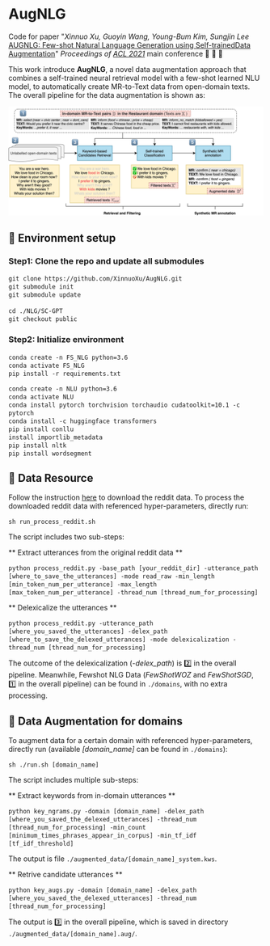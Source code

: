 # AugNLG

Code for paper "*Xinnuo Xu, Guoyin Wang, Young-Bum Kim, Sungjin Lee* [AUGNLG: Few-shot Natural Language Generation using Self-trainedData Augmentation](https://github.com/XinnuoXu/AugNLG)" *Proceedings of [ACL 2021](https://2021.aclweb.org)* main conference :tada: :tada: :tada:

This work introduce **AugNLG**, a novel data augmentation approach that combines a self-trained neural retrieval model with a few-shot learned NLU model, to automatically create MR-to-Text data from open-domain texts. The overall pipeline for the data augmentation is shown as:

![Frame.jpg](https://github.com/XinnuoXu/AugNLG/blob/master/Frame.jpg)

## :seedling: Environment setup

### Step1: Clone the repo and update all submodules

```
git clone https://github.com/XinnuoXu/AugNLG.git
git submodule init
git submodule update

cd ./NLG/SC-GPT
git checkout public
```

### Step2: Initialize environment

```
conda create -n FS_NLG python=3.6
conda activate FS_NLG
pip install -r requirements.txt
```

```
conda create -n NLU python=3.6
conda activate NLU
conda install pytorch torchvision torchaudio cudatoolkit=10.1 -c pytorch
conda install -c huggingface transformers
pip install conllu
install importlib_metadata
pip install nltk
pip install wordsegment
```


## :seedling: Data Resource
Follow the instruction [here](https://github.com/PolyAI-LDN/conversational-datasets/tree/master/reddit) to download the reddit data. To process the downloaded reddit data with referenced hyper-parameters, directly run:
```
sh run_process_reddit.sh
```

The script includes two sub-steps: 

** Extract utterances from the original reddit data **
```
python process_reddit.py -base_path [your_reddit_dir] -utterance_path [where_to_save_the_utterances] -mode read_raw -min_length [min_token_num_per_utterance] -max_length [max_token_num_per_utterance] -thread_num [thread_num_for_processing]
```

** Delexicalize the utterances **
```
python process_reddit.py -utterance_path [where_you_saved_the_utterances] -delex_path [where_to_save_the_delexed_utterances] -mode delexicalization -thread_num [thread_num_for_processing]
```

The outcome of the delexicalization (*-delex_path*) is 2️⃣ in the overall pipeline. Meanwhile, Fewshot NLG Data (*FewShotWOZ* and *FewShotSGD*, 1️⃣ in the overall pipeline) can be found in `./domains`, with no extra processing.


## :seedling: Data Augmentation for domains
To augment data for a certain domain with referenced hyper-parameters, directly run (available *[domain_name]* can be found in `./domains`):
```
sh ./run.sh [domain_name]
```

The script includes multiple sub-steps: 

** Extract keywords from in-domain utterances **
```
python key_ngrams.py -domain [domain_name] -delex_path [where_you_saved_the_delexed_utterances] -thread_num [thread_num_for_processing] -min_count [minimum_times_phrases_appear_in_corpus] -min_tf_idf [tf_idf_threshold]
```
The output is file `./augmented_data/[domain_name]_system.kws`.
 
** Retrive candidate utterances ** 
```
python key_augs.py -domain [domain_name] -delex_path [where_you_saved_the_delexed_utterances] -thread_num [thread_num_for_processing]
```
The output is 3️⃣ in the overall pipeline, which is saved in directory `./augmented_data/[domain_name].aug/`.
